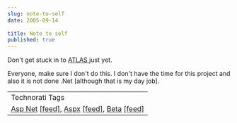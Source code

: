 ```yaml
---
slug: note-to-self
date: 2005-09-14
 
title: Note to self
published: true
---
```

Don't get stuck in to <a href="http://beta.asp.net/default.aspx?tabindex=7&amp;tabid=47" title="ATLAS AJAX Stuff">ATLAS </a>just yet.<p />Everyone, make sure I don't do this. I don't have the time for this project and also it is not done .Net [although that is my day job].<p /><table class="TechnoratiHead TagHeader">
<tr><td>Technorati Tags</td></tr>
<tr class="Technorati"><td>
<a href="http://www.technorati.com/tag/Asp%20Net" class="Tag" rel="tag">Asp Net</a> <a href="http://feeds.technorati.com/feed/posts/tag/Asp%20Net" class="Tag">[feed]</a>, <a href="http://www.technorati.com/tag/Aspx" class="Tag" rel="tag">Aspx</a> <a href="http://feeds.technorati.com/feed/posts/tag/Aspx" class="Tag">[feed]</a>, <a href="http://www.technorati.com/tag/Beta" class="Tag" rel="tag">Beta</a> <a href="http://feeds.technorati.com/feed/posts/tag/Beta" class="Tag">[feed]</a>
</td></tr>
</table><div class="blogger-post-footer"><img class="posterous_download_image" src="https://blogger.googleusercontent.com/tracker/8109338-112673738477483303?l=www.kinlan.co.uk%2Findex.html" height="1" alt="" width="1" /></div>


